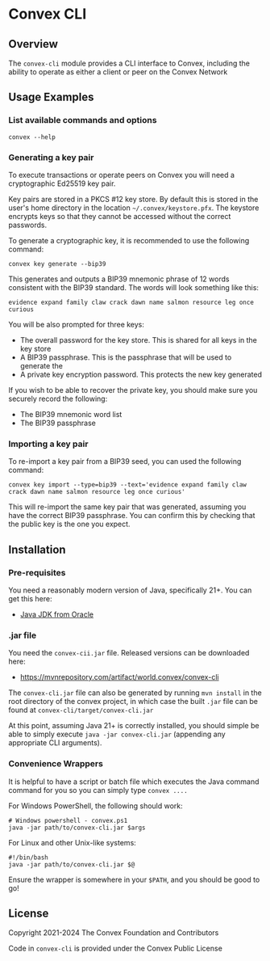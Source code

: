 # Convex CLI

## Overview

The `convex-cli` module provides a CLI interface to Convex, including the ability to operate as either a client or peer on the Convex Network

## Usage Examples

### List available commands and options

```
convex --help
```

### Generating a key pair

To execute transactions or operate peers on Convex you will need a cryptographic Ed25519 key pair.

Key pairs are stored in a PKCS #12 key store. By default this is stored in the user's home directory in the location `~/.convex/keystore.pfx`. The keystore encrypts keys so that they cannot be accessed without the correct passwords.

To generate a cryptographic key, it is recommended to use the following command:

```
convex key generate --bip39
```

This generates and outputs a BIP39 mnemonic phrase of 12 words consistent with the BIP39 standard. The words will look something like this:

```
evidence expand family claw crack dawn name salmon resource leg once curious
```

You will be also prompted for three keys:
- The overall password for the key store. This is shared for all keys in the key store
- A BIP39 passphrase. This is the passphrase that will be used to generate the 
- A private key encryption password. This protects the new key generated

If you wish to be able to recover the private key, you should make sure you securely record the following:
- The BIP39 mnemonic word list
- The BIP39 passphrase
 
### Importing a key pair

To re-import a key pair from a BIP39 seed, you can used the following command:

```
convex key import --type=bip39 --text='evidence expand family claw crack dawn name salmon resource leg once curious'
```

This will re-import the same key pair that was generated, assuming you have the correct BIP39 passphrase. You can confirm this by checking that the public key is the one you expect.

## Installation

### Pre-requisites

You need a reasonably modern version of Java, specifically 21+. You can get this here:
- [Java JDK from Oracle](https://www.oracle.com/uk/java/technologies/downloads/)

### .jar file

You need the `convex-cii.jar` file. Released versions can be downloaded here:
- https://mvnrepository.com/artifact/world.convex/convex-cli

The `convex-cli.jar` file can also be generated by running `mvn install` in the root directory of the convex project, in which case the built `.jar` file can be found at `convex-cli/target/convex-cli.jar`

At this point, assuming Java 21+ is correctly installed, you should simple be able to simply execute `java -jar convex-cli.jar`  (appending any appropriate CLI arguments).

### Convenience Wrappers

It is helpful to have a script or batch file which executes the Java command command for you so you can simply type `convex ....`

For Windows PowerShell, the following should work:

```
# Windows powershell - convex.ps1
java -jar path/to/convex-cli.jar $args
```

For Linux and other Unix-like systems:

```
#!/bin/bash
java -jar path/to/convex-cli.jar $@
```

Ensure the wrapper is somewhere in your `$PATH`, and you should be good to go!

## License

Copyright 2021-2024 The Convex Foundation and Contributors

Code in `convex-cli` is provided under the Convex Public License
